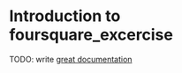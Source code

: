 # Introduction to foursquare_excercise

TODO: write [great documentation](http://jacobian.org/writing/what-to-write/)
